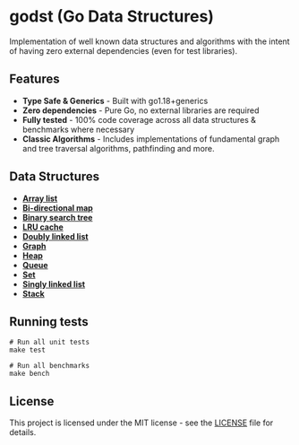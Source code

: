 # godst (Go Data Structures)

Implementation of well known data structures and algorithms with the intent of having zero external dependencies (even for test libraries).

## Features

- **Type Safe & Generics** - Built with go1.18+generics
- **Zero dependencies** - Pure Go, no external libraries are required
- **Fully tested** - 100% code coverage across all data structures & benchmarks where necessary
- **Classic Algorithms** - Includes implementations of fundamental graph and tree traversal algorithms, pathfinding and more.

## Data Structures

- [**Array list**](./arraylist)
- [**Bi-directional map**](./bidimap)
- [**Binary search tree**](./binarytree)
- [**LRU cache**](./cache/lru.go)
- [**Doubly linked list**](./doublylinkedlist)
- [**Graph**](./graph)
- [**Heap**](./heap)
- [**Queue**](./queue)
- [**Set**](./set)
- [**Singly linked list**](./singlylinkedlist)
- [**Stack**](./stack)

## Running tests

```shell
# Run all unit tests
make test

# Run all benchmarks
make bench
```

## License

This project is licensed under the MIT license - see the [LICENSE](./LICENSE) file for details.